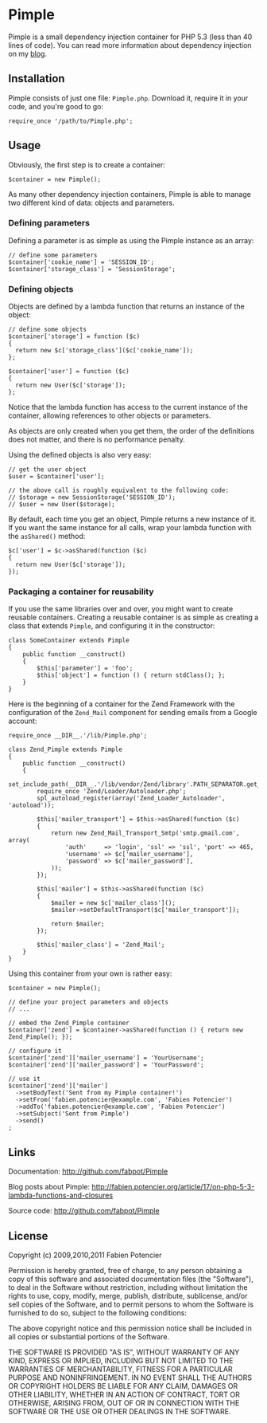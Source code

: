 Pimple
======

Pimple is a small dependency injection container for PHP 5.3 (less than 40
lines of code). You can read more information about dependency injection on my
[blog](http://fabien.potencier.org/article/11/what-is-dependency-injection).

Installation
------------

Pimple consists of just one file: `Pimple.php`. Download it, require it in
your code, and you're good to go:

    require_once '/path/to/Pimple.php';

Usage
-----

Obviously, the first step is to create a container:

    $container = new Pimple();

As many other dependency injection containers, Pimple is able to manage two
different kind of data: objects and parameters.

### Defining parameters

Defining a parameter is as simple as using the Pimple instance as an array:

    // define some parameters
    $container['cookie_name'] = 'SESSION_ID';
    $container['storage_class'] = 'SessionStorage';

### Defining objects

Objects are defined by a lambda function that returns an instance of the
object:

    // define some objects
    $container['storage'] = function ($c)
    {
      return new $c['storage_class']($c['cookie_name']);
    };

    $container['user'] = function ($c)
    {
      return new User($c['storage']);
    };

Notice that the lambda function has access to the current instance of the
container, allowing references to other objects or parameters.

As objects are only created when you get them, the order of the definitions
does not matter, and there is no performance penalty.

Using the defined objects is also very easy:

    // get the user object
    $user = $container['user'];

    // the above call is roughly equivalent to the following code:
    // $storage = new SessionStorage('SESSION_ID');
    // $user = new User($storage);

By default, each time you get an object, Pimple returns a new instance of it.
If you want the same instance for all calls, wrap your lambda function with
the `asShared()` method:

    $c['user'] = $c->asShared(function ($c)
    {
      return new User($c['storage']);
    });

### Packaging a container for reusability

If you use the same libraries over and over, you might want to create reusable
containers. Creating a reusable container is as simple as creating a class
that extends `Pimple`, and configuring it in the constructor:

    class SomeContainer extends Pimple
    {
        public function __construct()
        {
            $this['parameter'] = 'foo';
            $this['object'] = function () { return stdClass(); };
        }
    }

Here is the beginning of a container for the Zend Framework with the
configuration of the `Zend_Mail` component for sending emails from a Google
account:

    require_once __DIR__.'/lib/Pimple.php';

    class Zend_Pimple extends Pimple
    {
        public function __construct()
        {
            set_include_path(__DIR__.'/lib/vendor/Zend/library'.PATH_SEPARATOR.get_include_path());
            require_once 'Zend/Loader/Autoloader.php';
            spl_autoload_register(array('Zend_Loader_Autoloader', 'autoload'));

            $this['mailer_transport'] = $this->asShared(function ($c)
            {
                return new Zend_Mail_Transport_Smtp('smtp.gmail.com', array(
                    'auth'     => 'login', 'ssl' => 'ssl', 'port' => 465,
                    'username' => $c['mailer_username'],
                    'password' => $c['mailer_password'],
                ));
            });

            $this['mailer'] = $this->asShared(function ($c)
            {
                $mailer = new $c['mailer_class']();
                $mailer->setDefaultTransport($c['mailer_transport']);

                return $mailer;
            });

            $this['mailer_class'] = 'Zend_Mail';
        }
    }

Using this container from your own is rather easy:

    $container = new Pimple();

    // define your project parameters and objects
    // ...

    // embed the Zend_Pimple container
    $container['zend'] = $container->asShared(function () { return new Zend_Pimple(); });

    // configure it
    $container['zend']['mailer_username'] = 'YourUsername';
    $container['zend']['mailer_password'] = 'YourPassword';

    // use it
    $container['zend']['mailer']
      ->setBodyText('Sent from my Pimple container!')
      ->setFrom('fabien.potencier@example.com', 'Fabien Potencier')
      ->addTo('fabien.potencier@example.com', 'Fabien Potencier')
      ->setSubject('Sent from Pimple')
      ->send()
    ;

Links
-----

Documentation:
  http://github.com/fabpot/Pimple

Blog posts about Pimple:
  http://fabien.potencier.org/article/17/on-php-5-3-lambda-functions-and-closures

Source code:
  http://github.com/fabpot/Pimple

License
-------

Copyright (c) 2009,2010,2011 Fabien Potencier

Permission is hereby granted, free of charge, to any person obtaining a copy
of this software and associated documentation files (the "Software"), to deal
in the Software without restriction, including without limitation the rights
to use, copy, modify, merge, publish, distribute, sublicense, and/or sell
copies of the Software, and to permit persons to whom the Software is furnished
to do so, subject to the following conditions:

The above copyright notice and this permission notice shall be included in all
copies or substantial portions of the Software.

THE SOFTWARE IS PROVIDED "AS IS", WITHOUT WARRANTY OF ANY KIND, EXPRESS OR
IMPLIED, INCLUDING BUT NOT LIMITED TO THE WARRANTIES OF MERCHANTABILITY,
FITNESS FOR A PARTICULAR PURPOSE AND NONINFRINGEMENT. IN NO EVENT SHALL THE
AUTHORS OR COPYRIGHT HOLDERS BE LIABLE FOR ANY CLAIM, DAMAGES OR OTHER
LIABILITY, WHETHER IN AN ACTION OF CONTRACT, TORT OR OTHERWISE, ARISING FROM,
OUT OF OR IN CONNECTION WITH THE SOFTWARE OR THE USE OR OTHER DEALINGS IN
THE SOFTWARE.
